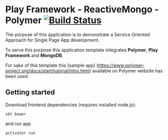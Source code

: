 # Play Framework - ReactiveMongo - Polymer [![Build Status](https://travis-ci.org/JAVEO/play-reactivemongo-polymer.svg?branch=master)](https://travis-ci.org/JAVEO/play-reactivemongo-polymer)

The purpose of this application is to demonstrate a Service Oriented Approach for Single Page App development.

To serve this purpose this application template integrates **Polymer**, **Play Framework** and **MongoDB**.

For sake of this template this [sample app] (https://www.polymer-project.org/docs/start/tutorial/intro.html) available
on Polymer website has been used.

## Getting started

Download frontend dependencies (requires installed node.js):

    sbt bower

and run app

    activator run


